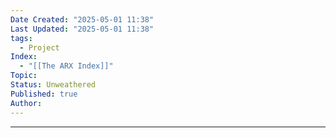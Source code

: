 ```yaml
---
Date Created: "2025-05-01 11:38"
Last Updated: "2025-05-01 11:38"
tags:
  - Project
Index:
  - "[[The ARX Index]]"
Topic: 
Status: Unweathered
Published: true
Author:
---
```

---


